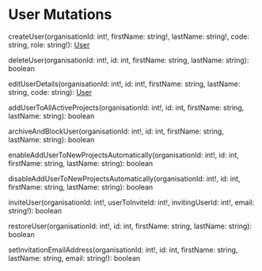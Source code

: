 # User Mutations

createUser(organisationId: int!, firstName: string!, lastName: string!, code: string, role: string!): [User](schema/objects/user.md)

deleteUser(organisationId: int!, id: int, firstName: string, lastName: string): boolean

editUserDetails(organisationId: int!, id: int!, firstName: string, lastName: string, code: string): [User](schema/objects/user.md)

addUserToAllActiveProjects(organisationId: int!, id: int, firstName: string, lastName: string): boolean

archiveAndBlockUser(organisationId: int!, id: int, firstName: string, lastName: string): boolean

enableAddUserToNewProjectsAutomatically(organisationId: int!, id: int, firstName: string, lastName: string): boolean

disableAddUserToNewProjectsAutomatically(organisationId: int!, id: int, firstName: string, lastName: string): boolean

inviteUser(organisationId: int!, userToInviteId: int!, invitingUserId: int!, email: string!): boolean

restoreUser(organisationId: int!, id: int, firstName: string, lastName: string): boolean

setInvitationEmailAddress(organisationId: int!, id: int, firstName: string, lastName: string, email: string!): boolean
